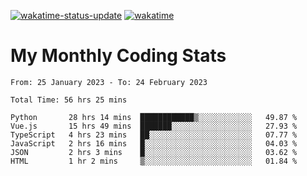 [![wakatime-status-update](https://github.com/noopurphalak/noopurphalak/workflows/wakatime-status-update/badge.svg)](https://github.com/noopurphalak/noopurphalak/actions/workflows/main.yml)
[![wakatime](https://wakatime.com/badge/user/80ace140-ef40-4fdd-b8ed-f3be3d2e1aea.svg)](https://wakatime.com/@80ace140-ef40-4fdd-b8ed-f3be3d2e1aea)

# My Monthly Coding Stats

<!--START_SECTION:waka-->

```text
From: 25 January 2023 - To: 24 February 2023

Total Time: 56 hrs 25 mins

Python       28 hrs 14 mins  ████████████▒░░░░░░░░░░░░   49.87 %
Vue.js       15 hrs 49 mins  ███████░░░░░░░░░░░░░░░░░░   27.93 %
TypeScript   4 hrs 23 mins   ██░░░░░░░░░░░░░░░░░░░░░░░   07.77 %
JavaScript   2 hrs 16 mins   █░░░░░░░░░░░░░░░░░░░░░░░░   04.03 %
JSON         2 hrs 3 mins    █░░░░░░░░░░░░░░░░░░░░░░░░   03.62 %
HTML         1 hr 2 mins     ▒░░░░░░░░░░░░░░░░░░░░░░░░   01.84 %
```

<!--END_SECTION:waka-->
